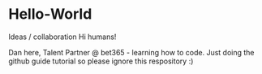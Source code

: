# Hello-World
Ideas / collaboration
Hi humans!

Dan here, Talent Partner @ bet365 - learning how to code.  Just doing the github guide tutorial so please ignore this respository :)
